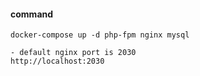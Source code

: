 
#### command
`docker-compose up -d php-fpm nginx mysql`

```
- default nginx port is 2030
http://localhost:2030
```